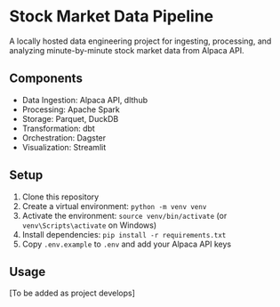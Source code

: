 # Stock Market Data Pipeline

A locally hosted data engineering project for ingesting, processing, and analyzing 
minute-by-minute stock market data from Alpaca API.

## Components

* Data Ingestion: Alpaca API, dlthub
* Processing: Apache Spark
* Storage: Parquet, DuckDB
* Transformation: dbt
* Orchestration: Dagster
* Visualization: Streamlit

## Setup

1. Clone this repository
2. Create a virtual environment: `python -m venv venv`
3. Activate the environment: `source venv/bin/activate` (or `venv\Scripts\activate` on Windows)
4. Install dependencies: `pip install -r requirements.txt`
5. Copy `.env.example` to `.env` and add your Alpaca API keys

## Usage

[To be added as project develops]
